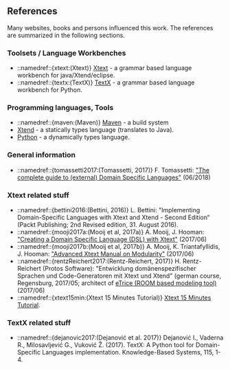 ## References

Many websites, books and persons influenced this work.
The references are summarized in the following sections.

### Toolsets / Language Workbenches
 *  ::namedref::{xtext:(Xtext)} [Xtext](https://www.eclipse.org/Xtext/) - a grammar based language workbench for java/Xtend/eclipse.
 *  ::namedref::{textx:(TextX)} [TextX](http://www.igordejanovic.net/textX/) - a grammar based language workbench for Python.

### Programming languages, Tools

 * ::namedref::{maven:(Maven)} [Maven](https://maven.apache.org/guides/getting-started/maven-in-five-minutes.html) - a build system
 * [Xtend](https://www.eclipse.org/xtend) - a statically types language (translates to Java).
 * [Python](https://www.python.org) - a dynamically types language.

### General information

 * ::namedref::{tomassetti2017:(Tomassetti, 2017)} F. Tomassetti: ["The complete guide to (external) Domain Specific Languages"](https://tomassetti.me/domain-specific-languages/) (06/2018)
### Xtext related stuff
 * ::namedref::{bettini2016:(Bettini, 2016)} L. Bettini: "Implementing Domain-Specific Languages with Xtext and Xtend - Second Edition“ (Packt Publishing; 2nd Revised edition, 31. August 2016).
 * ::namedref::{mooji2017a:(Mooij et al, 2017a)} A. Mooij, J. Hooman: ["Creating a Domain Specific Language (DSL) with Xtext"](http://www.cs.kun.nl/J.Hooman/DSL/Xtext_DSL_GettingStarted_Neon.pdf) (2017/06)
 * ::namedref::{mooji2017b:(Mooij et al, 2017b)} A. Mooij, K. Triantafyllidis, J. Hooman: ["Advanced Xtext Manual on Modularity"](http://www.cs.kun.nl/J.Hooman/DSL/AdvancedXtextManual.pdf) (2017/06)
 * ::namedref::{rentzReichert2017:(Rentz-Reichert, 2017)} H. Rentz-Reichert (Protos Software): "Entwicklung domänenspezifischer Sprachen und Code-Generatoren mit Xtext und Xtend" (german course, Regensburg, 2017/05;
    architect of [eTrice (ROOM based modeling tool)](http://www.eclipse.org/etrice/) (2017/06)
 * ::namedref::{xtext15min:(Xtext 15 Minutes Tutorial)} [Xtext 15 Minutes Tutorial](https://www.eclipse.org/Xtext/documentation/102_domainmodelwalkthrough.html).

### TextX related stuff
 * ::namedref::{dejanovic2017:(Dejanović et al. 2017)} Dejanović I., Vaderna R., Milosavljević G., Vuković Ž. (2017). TextX: A Python tool for Domain-Specific Languages implementation. Knowledge-Based Systems, 115, 1-4.